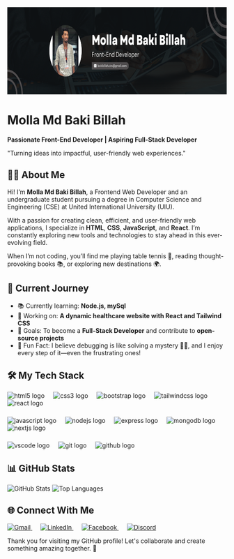 <div>
  <img height="200" src="https://raw.githubusercontent.com/dbakibillah/dbakibillah/refs/heads/main/myLinkedInCover.png" />
</div>

# Molla Md Baki Billah  
**Passionate Front-End Developer | Aspiring Full-Stack Developer**  

"Turning ideas into impactful, user-friendly web experiences."


## 👨‍💻 About Me  

Hi! I’m **Molla Md Baki Billah**, a Frontend Web Developer and an undergraduate student pursuing a degree in Computer Science and Engineering (CSE) at United International University (UIU).  

With a passion for creating clean, efficient, and user-friendly web applications, I specialize in **HTML**, **CSS**, **JavaScript**, and **React**. I’m constantly exploring new tools and technologies to stay ahead in this ever-evolving field.  

When I’m not coding, you’ll find me playing table tennis 🏓, reading thought-provoking books 📚, or exploring new destinations 🌍.  


## 🚀 Current Journey  

- 📚 Currently learning: **Node.js, mySql**  
- 🔨 Working on: **A dynamic healthcare website with React and Tailwind CSS**  
- 🎯 Goals: To become a **Full-Stack Developer** and contribute to **open-source projects**  
- 🌟 Fun Fact: I believe debugging is like solving a mystery 🕵️‍♂️, and I enjoy every step of it—even the frustrating ones!  


## 🛠️ My Tech Stack  

<div align="left">
  <img src="https://cdn.jsdelivr.net/gh/devicons/devicon/icons/html5/html5-original.svg" height="40" alt="html5 logo"  />
  <img width="12" />
  <img src="https://cdn.jsdelivr.net/gh/devicons/devicon/icons/css3/css3-original.svg" height="40" alt="css3 logo"  />
  <img width="12" />
  <img src="https://cdn.jsdelivr.net/gh/devicons/devicon/icons/bootstrap/bootstrap-original.svg" height="40" alt="bootstrap logo"  />
  <img width="12" />
  <img src="https://cdn.jsdelivr.net/gh/devicons/devicon/icons/tailwindcss/tailwindcss-original-wordmark.svg" height="40" alt="tailwindcss logo"  />
  <img width="12" />
  <img src="https://cdn.jsdelivr.net/gh/devicons/devicon/icons/react/react-original.svg" height="40" alt="react logo"  />
</div>

###

<div align="left">
  <img src="https://cdn.jsdelivr.net/gh/devicons/devicon/icons/javascript/javascript-original.svg" height="40" alt="javascript logo"  />
  <img width="12" />
  <img src="https://cdn.jsdelivr.net/gh/devicons/devicon/icons/nodejs/nodejs-original.svg" height="40" alt="nodejs logo"  />
  <img width="12" />
  <img src="https://cdn.jsdelivr.net/gh/devicons/devicon/icons/express/express-original.svg" height="40" alt="express logo"  />
  <img width="12" />
  <img src="https://cdn.jsdelivr.net/gh/devicons/devicon/icons/mongodb/mongodb-original.svg" height="40" alt="mongodb logo"  />
  <img width="12" />
  <img src="https://cdn.jsdelivr.net/gh/devicons/devicon/icons/nextjs/nextjs-original.svg" height="40" alt="nextjs logo"  />
</div>

###

<div align="left">
  <img src="https://cdn.jsdelivr.net/gh/devicons/devicon/icons/vscode/vscode-original.svg" height="40" alt="vscode logo"  />
  <img width="12" />
  <img src="https://cdn.jsdelivr.net/gh/devicons/devicon/icons/git/git-original.svg" height="40" alt="git logo"  />
  <img width="12" />
  <img src="https://cdn.jsdelivr.net/gh/devicons/devicon/icons/github/github-original.svg" height="40" alt="github logo"  />
</div>



## 📊 GitHub Stats  

<div>
  <img src="https://github-readme-stats.vercel.app/api?username=dbakibillah&show_icons=true&theme=dracula&hide_border=true" height="150" alt="GitHub Stats" />
  <img src="https://github-readme-stats.vercel.app/api/top-langs?username=dbakibillah&layout=compact&theme=dracula&hide_border=true" height="150" alt="Top Languages" />
</div>


## 🌐 Connect With Me  

<div>
  <a href="mailto:bakibillah.dev@gmail.com" target="_blank">
    <img src="https://raw.githubusercontent.com/maurodesouza/profile-readme-generator/master/src/assets/icons/social/gmail/default.svg" width="40" alt="Gmail" />
  </a>
  <img width="15" />
  <a href="https://www.linkedin.com/in/mollamdbakibillah/" target="_blank">
    <img src="https://raw.githubusercontent.com/maurodesouza/profile-readme-generator/master/src/assets/icons/social/linkedin/default.svg" width="40" alt="LinkedIn" />
  </a>
  <img width="15" />
  <a href="https://www.facebook.com/bakie.billah.7/" target="_blank">
    <img src="https://raw.githubusercontent.com/maurodesouza/profile-readme-generator/master/src/assets/icons/social/facebook/default.svg" width="40" alt="Facebook" />
  </a>
  <img width="15" />
  <a href="https://discord.com/users/m.bakibillah" target="_blank">
    <img src="https://raw.githubusercontent.com/maurodesouza/profile-readme-generator/master/src/assets/icons/social/discord/default.svg" width="40" alt="Discord" />
  </a>
</div>


Thank you for visiting my GitHub profile! Let's collaborate and create something amazing together. 🚀
